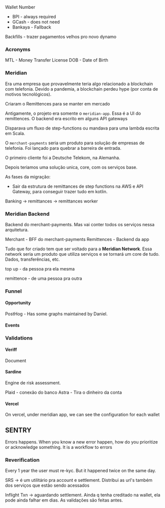 Wallet Number

- BPI - always required
- GCash - does not need
- Bankaya - Fallback

Backfills - trazer pagamentos velhos pro novo dynamo

### Acronyms

MTL - Money Transfer License
DOB - Date of Birth

### Meridian

Era uma empresa que provavelmente teria algo relacionado a blockchain com telefonia. Devido a pandemia, a blockchain perdeu hype (por conta de motivos tecnológicos).

Criaram o Remittences para se manter em mercado

Antigamente, o projeto era somente o `meridian-app`. Essa é a UI do remittences. O backend era escrito em alguns API gateways

Disparava um fluxo de step-functions ou mandava para uma lambda escrita em Scala.

O `merchant-payments` seria um produto para solução de empresas de telefonia. Foi lançado para quebrar a barreira de entrada.

O primeiro cliente foi a Deutsche Telekom, na Alemanha. 

Depois teriamos uma solução unica, core, com os serviços base.

As fases da migração: 
- Sair da estrutura de remittances de step functions na AWS e API Gateway, para conseguir trazer tudo em kotlin.

Banking -> remittances -> remittances worker
### Meridian Backend

Backend do merchant-payments. Mas vai conter todos os serviços nessa arquitetura. 

Merchant - BFF do merchant-payments
Remittences - Backend da app

Tudo que for criado tem que ser voltado para a **Meridian Network**. Essa network seria um produto que utiliza serviços e se tornará um core de tudo. Dados, transferências, etc.

top up - da pessoa pra ela mesma

remittence - de uma pessoa pra outra

### Funnel

#### Opportunity

PostHog
	- Has some graphs maintained by Daniel.

#### Events

### Validations

#### Veriff

Document 

#### Sardine

Engine de risk assessment. 

Plaid - conexão do banco
Astra - Tira o dinheiro da conta

#### Vercel

On vercel, under meridian app, we can see the configuration for each wallet

## SENTRY

Errors happens. When you know a new error happen, how do you prioritize or acknowledge something. It is a workflow to errors 

### Reverification

Every 1 year the user must re-kyc. But it happened twice on the same day.


SRS -> é um utilitário pra account e settlement. Distribui as url's também dos serviços que estão sendo acessados

Inflight Txn -> aguardando settlement. Ainda q tenha creditado na wallet, ela pode ainda falhar em dias. As validações são feitas antes.


